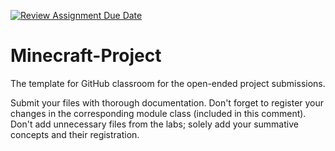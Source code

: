 [![Review Assignment Due Date](https://classroom.github.com/assets/deadline-readme-button-24ddc0f5d75046c5622901739e7c5dd533143b0c8e959d652212380cedb1ea36.svg)](https://classroom.github.com/a/liZ3sWt9)
# Minecraft-Project
The template for GitHub classroom for the open-ended project submissions.

Submit your files with thorough documentation. Don't forget to register your changes in the corresponding module class (included in this comment). Don't add unnecessary files from the labs; solely add your summative concepts and their registration. 
